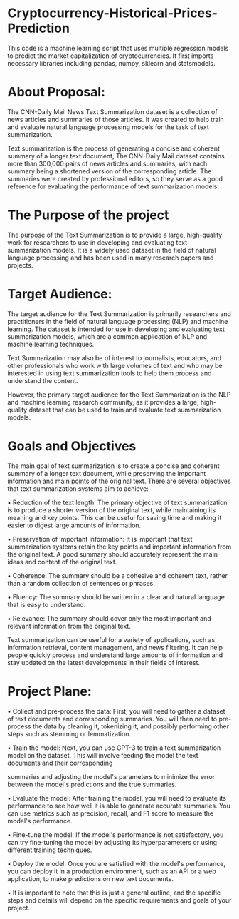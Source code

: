 # Cryptocurrency-Historical-Prices-Prediction
This code is a machine learning script that uses multiple regression models to predict the market capitalization of cryptocurrencies. It first imports necessary libraries including pandas, numpy, sklearn and statsmodels. 

# About Proposal:

The CNN-Daily Mail News Text Summarization dataset is a collection of news articles and summaries of those articles. It was created to help train and evaluate natural language processing models for the task of text summarization. 

Text summarization is the process of generating a concise and coherent summary of a longer text document, The CNN-Daily Mail dataset contains more than 300,000 pairs of news articles and summaries, with each summary being a shortened version of the corresponding article. The summaries were created by professional editors, so they serve as a good reference for evaluating the performance of text summarization models.

# The Purpose of the project

The purpose of the Text Summarization is to provide a large, high-quality work for researchers to use in developing and evaluating text summarization models. It is a widely used dataset in the field of natural language processing and has been used in many research papers and projects.

# Target Audience:

The target audience for the Text Summarization is primarily researchers and practitioners in the field of natural language processing (NLP) and machine learning. The dataset is intended for use in developing and evaluating text summarization models, which are a common application of NLP and machine learning techniques.

Text Summarization may also be of interest to journalists, educators, and other professionals who work with large volumes of text and who may be interested in using text summarization tools to help them process and understand the content.

However, the primary target audience for the Text Summarization is the NLP and machine learning research community, as it provides a large, high-quality dataset that can be used to train and evaluate text summarization models.



# Goals and Objectives

The main goal of text summarization is to create a concise and coherent summary of a longer text document, while preserving the important information and main points of the original text. There are several objectives that text summarization systems aim to achieve:

•	Reduction of the text length: The primary objective of text summarization is to produce a shorter version of the original text, while maintaining its meaning and key points. This can be useful for saving time and making it easier to digest large amounts of information.

•	Preservation of important information: It is important that text summarization systems retain the key points and important information from the original text. A good summary should accurately represent the main ideas and content of the original text.

•	Coherence: The summary should be a cohesive and coherent text, rather than a random collection of sentences or phrases.

•	Fluency: The summary should be written in a clear and natural language that is easy to understand.

•	Relevance: The summary should cover only the most important and relevant information from the original text.

Text summarization can be useful for a variety of applications, such as information retrieval, content management, and news filtering. It can help people quickly process and understand large amounts of information and stay updated on the latest developments in their fields of interest.


#	Project Plane:

•	Collect and pre-process the data: First, you will need to gather a dataset of text documents and corresponding summaries. You will then need to pre-process the data by cleaning it, tokenizing it, and possibly performing other steps such as stemming or lemmatization.

•	Train the model: Next, you can use GPT-3 to train a text summarization model on the dataset. This will involve feeding the model the text documents and their corresponding 

summaries and adjusting the model's parameters to minimize the error between the model's predictions and the true summaries.

•	Evaluate the model: After training the model, you will need to evaluate its performance to see how well it is able to generate accurate summaries. You can use metrics such as precision, recall, and F1 score to measure the model's performance.

•	Fine-tune the model: If the model's performance is not satisfactory, you can try fine-tuning the model by adjusting its hyperparameters or using different training techniques.

•	Deploy the model: Once you are satisfied with the model's performance, you can deploy it in a production environment, such as an API or a web application, to make predictions on new text documents.

•	It is important to note that this is just a general outline, and the specific steps and details will depend on the specific requirements and goals of your project.
